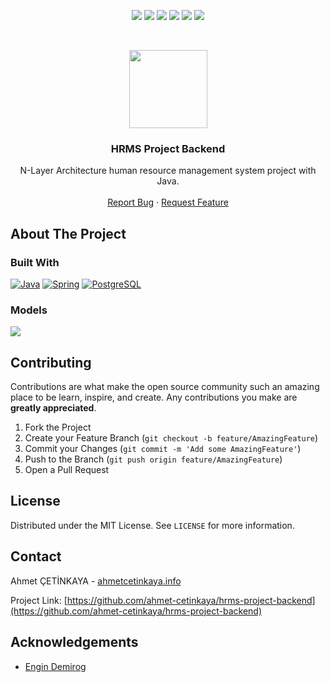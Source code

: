 <p align="center">
  <a href="https://github.com/ahmet-cetinkaya/hrms-project-backend/graphs/contributors"><img src="https://img.shields.io/github/contributors/ahmet-cetinkaya/hrms-project-backend.svg?style=for-the-badge"></a>
  <a href="https://github.com/ahmet-cetinkaya/hrms-project-backend/network/members"><img src="https://img.shields.io/github/forks/ahmet-cetinkaya/hrms-project-backend.svg?style=for-the-badge"></a>
  <a href="https://github.com/ahmet-cetinkaya/hrms-project-backend/stargazers"><img src="https://img.shields.io/github/stars/ahmet-cetinkaya/hrms-project-backend.svg?style=for-the-badge"></a>
  <a href="https://github.com/ahmet-cetinkaya/hrms-project-backend/issues"><img src="https://img.shields.io/github/issues/ahmet-cetinkaya/hrms-project-backend.svg?style=for-the-badge"></a>
  <a href="https://github.com/ahmet-cetinkaya/hrms-project-backend/blob/master/LICENSE"><img src="https://img.shields.io/github/license/ahmet-cetinkaya/hrms-project-backend.svg?style=for-the-badge"></a>
  <a href="https://linkedin.com/in/ahmet-cetinkaya"><img src="https://img.shields.io/badge/-LinkedIn-black.svg?style=for-the-badge&logo=linkedin&colorB=555"></a>
</p>
<br />

<p align="center">
  <a href="https://github.com/ahmet-cetinkaya/hrms-project-backend"><img src="https://user-images.githubusercontent.com/53148314/117860940-8a011800-b299-11eb-82ee-54fa0c7a9c3a.png" height="125"></a>
  <h3 align="center">HRMS Project Backend</h3>
  <p align="center">
    N-Layer Architecture human resource management system project with Java.
    <br />
    <br />
    <a href="https://github.com/ahmet-cetinkaya/hrms-project-backend/issues">Report Bug</a>
    ·
    <a href="https://github.com/ahmet-cetinkaya/hrms-project-backend/issues">Request Feature</a>
  </p>
</p>

## About The Project

### Built With

[![Java](https://img.shields.io/badge/Java-ED8B00?style=for-the-badge&logo=java&logoColor=white)](https://www.java.com/)
[![Spring](https://img.shields.io/badge/Spring-6DB33F?style=for-the-badge&logo=spring&logoColor=white)](https://spring.io/)
[![PostgreSQL](https://img.shields.io/badge/PostgreSQL-316192?style=for-the-badge&logo=postgresql&logoColor=white)](https://www.postgresql.org/)

### Models

[![](https://user-images.githubusercontent.com/53148314/117991060-634ceb00-b346-11eb-8dc5-0c61926af48a.png)](https://user-images.githubusercontent.com/53148314/117991060-634ceb00-b346-11eb-8dc5-0c61926af48a.png)

## Contributing

Contributions are what make the open source community such an amazing place to be learn, inspire, and create. Any contributions you make are **greatly appreciated**.

1. Fork the Project
2. Create your Feature Branch (`git checkout -b feature/AmazingFeature`)
3. Commit your Changes (`git commit -m 'Add some AmazingFeature'`)
4. Push to the Branch (`git push origin feature/AmazingFeature`)
5. Open a Pull Request

## License

Distributed under the MIT License. See `LICENSE` for more information.

## Contact

Ahmet ÇETİNKAYA - [ahmetcetinkaya.info](https://ahmetcetinkaya.info/)

Project Link: [https://github.com/ahmet-cetinkaya/hrms-project-backend](https://github.com/ahmet-cetinkaya/hrms-project-backend)

## Acknowledgements

- [Engin Demirog](https://www.linkedin.com/in/engindemirog)
